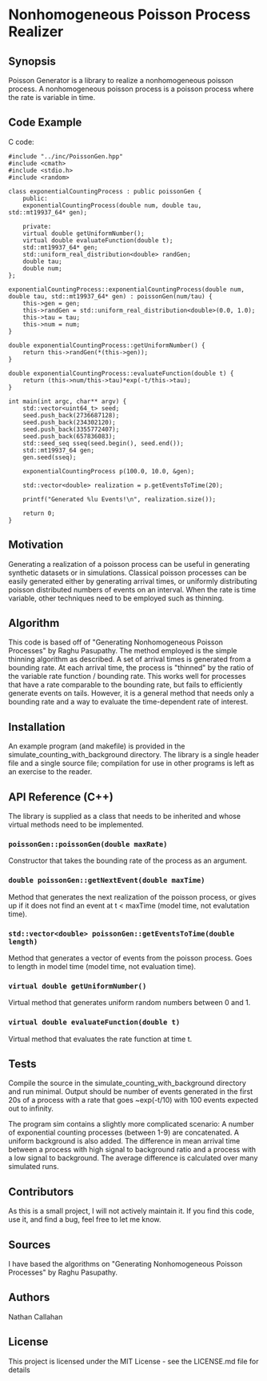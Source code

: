 # Nonhomogeneous Poisson Process Realizer

## Synopsis

Poisson Generator is a library to realize a nonhomogeneous poisson process. A nonhomogeneous poisson process is a poisson process where the rate is variable in time.

## Code Example

C code:

```
#include "../inc/PoissonGen.hpp"
#include <cmath>
#include <stdio.h>
#include <random>

class exponentialCountingProcess : public poissonGen {
	public:
	exponentialCountingProcess(double num, double tau, std::mt19937_64* gen);
	
	private:
	virtual double getUniformNumber();
	virtual double evaluateFunction(double t);
	std::mt19937_64* gen;
    std::uniform_real_distribution<double> randGen;
	double tau;
	double num;
};

exponentialCountingProcess::exponentialCountingProcess(double num, double tau, std::mt19937_64* gen) : poissonGen(num/tau) {
	this->gen = gen;
	this->randGen = std::uniform_real_distribution<double>(0.0, 1.0);
	this->tau = tau;
	this->num = num;
}

double exponentialCountingProcess::getUniformNumber() {
	return this->randGen(*(this->gen));
}

double exponentialCountingProcess::evaluateFunction(double t) {
	return (this->num/this->tau)*exp(-t/this->tau);
}

int main(int argc, char** argv) {
	std::vector<uint64_t> seed;
	seed.push_back(2736687128);
	seed.push_back(234302120);
	seed.push_back(3355772407);
	seed.push_back(657836083);
	std::seed_seq sseq(seed.begin(), seed.end());
	std::mt19937_64 gen;
	gen.seed(sseq);
	
	exponentialCountingProcess p(100.0, 10.0, &gen);
	
	std::vector<double> realization = p.getEventsToTime(20);
	
	printf("Generated %lu Events!\n", realization.size());
	
	return 0;
}

```

## Motivation

Generating a realization of a poisson process can be useful in generating synthetic datasets or in simulations. Classical poisson processes can be easily generated either by generating arrival times, or uniformly distributing poisson distributed numbers of events on an interval. When the rate is time variable, other techniques need to be employed such as thinning.

## Algorithm

This code is based off of "Generating Nonhomogeneous Poisson Processes" by Raghu Pasupathy. The method employed is the simple thinning algorithm as described. A set of arrival times is generated from a bounding rate. At each arrival time, the process is "thinned" by the ratio of the variable rate function / bounding rate. This works well for processes that have a rate comparable to the bounding rate, but fails to efficiently generate events on tails. However, it is a general method that needs only a bounding rate and a way to evaluate the time-dependent rate of interest.

## Installation

An example program (and makefile) is provided in the simulate_counting_with_background directory. The library is a single header file and a single source file; compilation for use in other programs is left as an exercise to the reader.

## API Reference (C++)

The library is supplied as a class that needs to be inherited and whose virtual methods need to be implemented.

### `poissonGen::poissonGen(double maxRate)`

Constructor that takes the bounding rate of the process as an argument.

### `double poissonGen::getNextEvent(double maxTime)`

Method that generates the next realization of the poisson process, or gives up if it does not find an event at t < maxTime (model time, not evalutation time).

### `std::vector<double> poissonGen::getEventsToTime(double length)`

Method that generates a vector of events from the poisson process. Goes to length in model time (model time, not evaluation time).

### `virtual double getUniformNumber()`

Virtual method that generates uniform random numbers between 0 and 1.

### `virtual double evaluateFunction(double t)`

Virtual method that evaluates the rate function at time t.

## Tests

Compile the source in the simulate_counting_with_background directory and run minimal. Output should be number of events generated in the first 20s of a process with a rate that goes ~exp(-t/10) with 100 events expected out to infinity.

The program sim contains a slightly more complicated scenario: A number of exponential counting processes (between 1-9) are concatenated. A uniform background is also added. The difference in mean arrival time between a process with high signal to background ratio and a process with a low signal to background. The average difference is calculated over many simulated runs.

## Contributors

As this is a small project, I will not actively maintain it. If you find this code, use it, and find a bug, feel free to let me know.

## Sources

I have based the algorithms on "Generating Nonhomogeneous Poisson Processes" by Raghu Pasupathy.

## Authors

Nathan Callahan

## License

This project is licensed under the MIT License - see the LICENSE.md file for details
